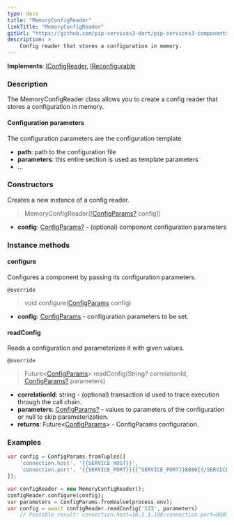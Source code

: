 ```yaml
---
type: docs
title: "MemoryConfigReader"
linkTitle: "MemoryConfigReader"
gitUrl: "https://github.com/pip-services3-dart/pip-services3-components-dart"
description: >
    Config reader that stores a configuration in memory.
---
```


**Implements**: [IConfigReader](../iconfig_reader), [IReconfigurable](../../../commons/config/ireconfigurable)

### Description

The MemoryConfigReader class allows you to create a config reader that stores a configuration in memory.

#### Configuration parameters
The configuration parameters are the configuration template

- **path**: path to the configuration file
- **parameters**: this entire section is used as template parameters
- ...


### Constructors
Creates a new instance of a config reader.

> MemoryConfigReader([[ConfigParams?](../../../commons/config/config_params) config])

- **config**: [ConfigParams?](../../../commons/config/config_params) - (optional) component configuration parameters


### Instance methods

#### configure
Configures a component by passing its configuration parameters.

`@override`
> void configure([ConfigParams](../../../commons/config/config_params) config)

- **config**: [ConfigParams](../../../commons/config/config_params) - configuration parameters to be set.


#### readConfig
Reads a configuration and parameterizes it with given values.

`@override`
> Future<[ConfigParams](../../../commons/config/config_params)> readConfig(String? correlationId, [ConfigParams?](../../../commons/config/config_params) parameters)

- **correlationId**: string - (optional) transaction id used to trace execution through the call chain.
- **parameters**: [ConfigParams?](../../../commons/config/config_params) - values to parameters of the configuration or null to skip parameterization.
- **returns**: Future<[ConfigParams](../../../commons/config/config_params)> - ConfigParams configuration.

### Examples

```dart
var config = ConfigParams.fromTuples([
    'connection.host', '{{SERVICE_HOST}}',
    'connection.port', '{{SERVICE_PORT}}{{^SERVICE_PORT}}8080{{/SERVICE_PORT}}'
]);

var configReader = new MemoryConfigReader();
configReader.configure(config);
var parameters = ConfigParams.fromValue(process.env);
var config = await configReader.readConfig('123', parameters)
    // Possible result: connection.host=10.1.1.100;connection.port=8080
```
